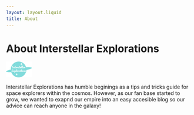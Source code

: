```yaml
---
layout: layout.liquid
title: About
---
```


# About  **Interstellar Explorations**
<img class="about" alt="interstellar explorations logo" src="/images/interstellar-exploration-logo.png" width="70" />

Interstellar Explorations has humble beginings as a tips and tricks guide for space explorers within the cosmos. However, as our fan base started to grow, we wanted to exapnd our empire into an easy accesible blog so our advice can reach anyone in the galaxy!